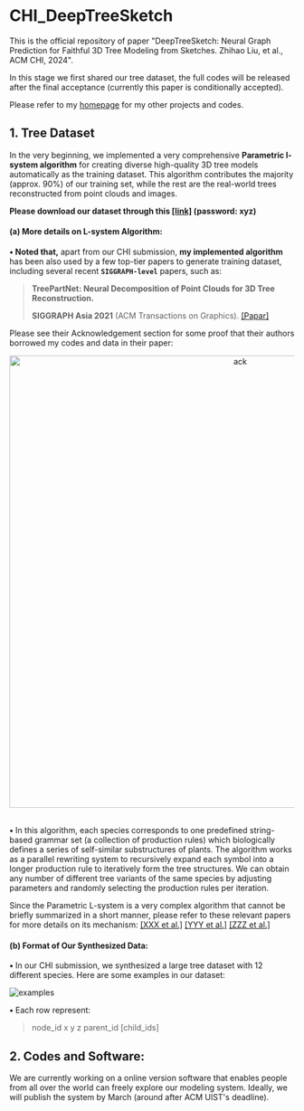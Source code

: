 # CHI_DeepTreeSketch

This is the official repository of paper "DeepTreeSketch: Neural Graph Prediction for Faithful 3D Tree Modeling from Sketches. Zhihao Liu, et al., ACM CHI, 2024".

In this stage we first shared our tree dataset, the full codes will be released after the final acceptance (currently this paper is conditionally accepted).

Please refer to my [homepage](https://ryuzhihao123.github.io/) for my other projects and codes.

## 1. Tree Dataset
In the very beginning, we implemented a very comprehensive **Parametric l-system algorithm** for creating diverse high-quality 3D tree models automatically as the training dataset. 
This algorithm contributes the majority (approx. 90%) of our training set, while the rest are the real-world trees reconstructed from point clouds and images.

**Please download our dataset through this [[link]](https://vcc.tech/research/2021/TreePartNet)  (password: xyz)**

#### (a) More details on L-system Algorithm:
**$\bullet$ Noted that,** apart from our CHI submission, **my implemented algorithm** has been also used by a few top-tier papers to generate training dataset, including several recent **``SIGGRAPH-level``** papers, such as:

> **TreePartNet: Neural Decomposition of Point Clouds for 3D Tree Reconstruction.**
>
> **SIGGRAPH Asia 2021** (ACM Transactions on Graphics). [[Papar]](https://vcc.tech/research/2021/TreePartNet) 


Please see their Acknowledgement section for some proof that their authors borrowed my codes and data in their paper:

<div align=center>
<img src="https://github.com/RyuZhihao123/CHI_DeepTreeSketch/blob/main/Figures/0-ack.png" width = "800" alt="ack" align=center />
</div>
<br/>

**$\bullet$** In this algorithm, each species corresponds to one predefined string-based grammar set (a collection of production rules) which biologically defines a series of self-similar substructures of plants. 
The algorithm works as a parallel rewriting system to recursively expand each symbol into a longer production rule to iteratively form the tree structures.
We can obtain any number of different tree variants of the same species by adjusting parameters and randomly selecting the production rules per iteration. 

Since the Parametric L-system is a very complex algorithm that cannot be briefly summarized in a short manner, please refer to these relevant papers for more details on its mechanism:
[[XXX et al.]](https://vcc.tech/research/2021/TreePartNet)  [[YYY et al.]](https://vcc.tech/research/2021/TreePartNet) [[ZZZ et al.]](https://vcc.tech/research/2021/TreePartNet) 


#### (b) Format of Our Synthesized Data:
**$\bullet$** In our CHI submission, we synthesized a large tree dataset with 12 different species. Here are some examples in our dataset:

![examples](https://github.com/RyuZhihao123/CHI_DeepTreeSketch/blob/main/Figures/1-tree-exps-1.png)


**$\bullet$** Each row represent:

> node_id x y z parent_id [child_ids]


## 2. Codes and Software:

We are currently working on a online version software that enables people from all over the world can freely explore our modeling system.
Ideally, we will publish the system by March (around after ACM UIST's deadline).
